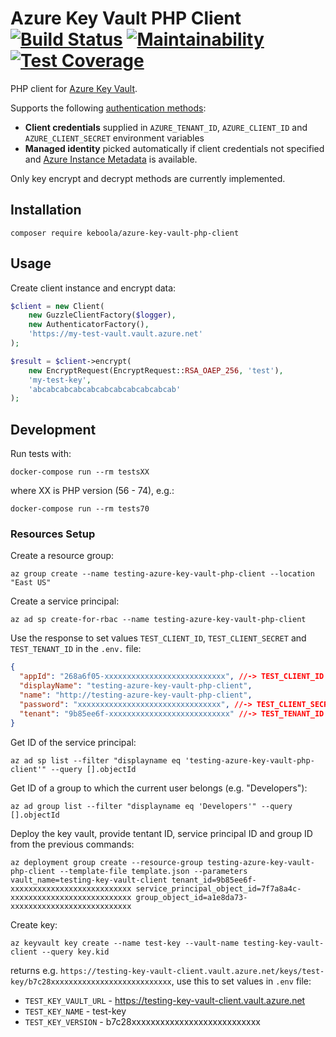 # Azure Key Vault PHP Client [![Build Status](https://dev.azure.com/keboola-dev/azure-key-vault-php-client/_apis/build/status/keboola.azure-key-vault-php-client?branchName=master)](https://dev.azure.com/keboola-dev/azure-key-vault-php-client/_build/latest?definitionId=12&branchName=master) [![Maintainability](https://api.codeclimate.com/v1/badges/fe983803eb7d71a87a34/maintainability)](https://codeclimate.com/github/keboola/azure-key-vault-php-client/maintainability) [![Test Coverage](https://api.codeclimate.com/v1/badges/fe983803eb7d71a87a34/test_coverage)](https://codeclimate.com/github/keboola/azure-key-vault-php-client/test_coverage)

PHP client for [Azure Key Vault](https://docs.microsoft.com/en-us/rest/api/keyvault/).

Supports the following [authentication methods](https://docs.microsoft.com/en-us/azure/developer/go/azure-sdk-authorization):

- **Client credentials** supplied in `AZURE_TENANT_ID`, `AZURE_CLIENT_ID` and `AZURE_CLIENT_SECRET` environment variables
- **Managed identity** picked automatically if client credentials not specified and [Azure Instance Metadata](https://docs.microsoft.com/en-us/azure/virtual-machines/windows/instance-metadata-service) is available.

Only key encrypt and decrypt methods are currently implemented.

## Installation

    composer require keboola/azure-key-vault-php-client
    
## Usage

Create client instance and encrypt data:

```php 
$client = new Client(
    new GuzzleClientFactory($logger),
    new AuthenticatorFactory(),
    'https://my-test-vault.vault.azure.net'
);

$result = $client->encrypt(
    new EncryptRequest(EncryptRequest::RSA_OAEP_256, 'test'),
    'my-test-key',
    'abcabcabcabcabcabcabcabcabcabcab'
);
```

## Development

Run tests with:

    docker-compose run --rm testsXX

where XX is PHP version (56 - 74), e.g.:

    docker-compose run --rm tests70

### Resources Setup

Create a resource group:

	az group create --name testing-azure-key-vault-php-client --location "East US"

Create a service principal:

	az ad sp create-for-rbac --name testing-azure-key-vault-php-client

Use the response to set values `TEST_CLIENT_ID`, `TEST_CLIENT_SECRET` and `TEST_TENANT_ID` in the `.env.` file:

```json	
{
  "appId": "268a6f05-xxxxxxxxxxxxxxxxxxxxxxxxxxx", //-> TEST_CLIENT_ID
  "displayName": "testing-azure-key-vault-php-client",
  "name": "http://testing-azure-key-vault-php-client",
  "password": "xxxxxxxxxxxxxxxxxxxxxxxxxxxxxxxx", //-> TEST_CLIENT_SECRET
  "tenant": "9b85ee6f-xxxxxxxxxxxxxxxxxxxxxxxxxxx" //-> TEST_TENANT_ID
}
```

Get ID of the service principal:

	az ad sp list --filter "displayname eq 'testing-azure-key-vault-php-client'" --query [].objectId

Get ID of a group to which the current user belongs (e.g. "Developers"):

	az ad group list --filter "displayname eq 'Developers'" --query [].objectId

Deploy the key vault, provide tentant ID, service principal ID and group ID from the previous commands:

	az deployment group create --resource-group testing-azure-key-vault-php-client --template-file template.json --parameters vault_name=testing-key-vault-client tenant_id=9b85ee6f-xxxxxxxxxxxxxxxxxxxxxxxxxxx service_principal_object_id=7f7a8a4c-xxxxxxxxxxxxxxxxxxxxxxxxxxx group_object_id=a1e8da73-xxxxxxxxxxxxxxxxxxxxxxxxxxx

Create key:

	az keyvault key create --name test-key --vault-name testing-key-vault-client --query key.kid

returns e.g. `https://testing-key-vault-client.vault.azure.net/keys/test-key/b7c28xxxxxxxxxxxxxxxxxxxxxxxxxxx`, use this to set values in `.env` file:
- `TEST_KEY_VAULT_URL` - https://testing-key-vault-client.vault.azure.net
- `TEST_KEY_NAME` - test-key
- `TEST_KEY_VERSION` - b7c28xxxxxxxxxxxxxxxxxxxxxxxxxxx
